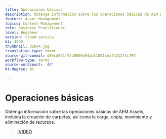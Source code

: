 ```yaml
---
title: Operaciones básicas
description: Obtenga información sobre las operaciones básicas de AEM Assets, incluida la creación de carpetas, así como la carga, copia, movimiento y eliminación de recursos.
feature: Asset Management
topics: Content Management
role: Business Practitioner
level: Beginner
version: cloud-service
kt: 4299
thumbnail: 32044.jpg
translation-type: tm+mt
source-git-commit: d89cd051f9fc8800d94ad11851ceaf4212f3c797
workflow-type: tm+mt
source-wordcount: '48'
ht-degree: 0%

---
```



# Operaciones básicas

Obtenga información sobre las operaciones básicas de AEM Assets, incluida la creación de carpetas, así como la carga, copia, movimiento y eliminación de recursos.

>[!VIDEO](https://video.tv.adobe.com/v/32044/?quality=12&learn=on&hidetitle=true)